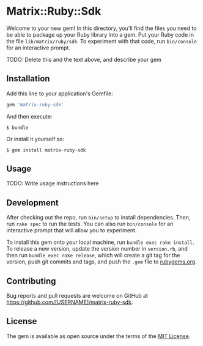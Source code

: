 # Matrix::Ruby::Sdk

Welcome to your new gem! In this directory, you'll find the files you need to be able to package up your Ruby library into a gem. Put your Ruby code in the file `lib/matrix/ruby/sdk`. To experiment with that code, run `bin/console` for an interactive prompt.

TODO: Delete this and the text above, and describe your gem

## Installation

Add this line to your application's Gemfile:

```ruby
gem 'matrix-ruby-sdk'
```

And then execute:

    $ bundle

Or install it yourself as:

    $ gem install matrix-ruby-sdk

## Usage

TODO: Write usage instructions here

## Development

After checking out the repo, run `bin/setup` to install dependencies. Then, run `rake spec` to run the tests. You can also run `bin/console` for an interactive prompt that will allow you to experiment.

To install this gem onto your local machine, run `bundle exec rake install`. To release a new version, update the version number in `version.rb`, and then run `bundle exec rake release`, which will create a git tag for the version, push git commits and tags, and push the `.gem` file to [rubygems.org](https://rubygems.org).

## Contributing

Bug reports and pull requests are welcome on GitHub at https://github.com/[USERNAME]/matrix-ruby-sdk.

## License

The gem is available as open source under the terms of the [MIT License](http://opensource.org/licenses/MIT).
